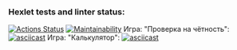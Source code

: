 ### Hexlet tests and linter status:
[![Actions Status](https://github.com/LisKurama/frontend-project-44/actions/workflows/hexlet-check.yml/badge.svg)](https://github.com/LisKurama/frontend-project-44/actions)
[![Maintainability](https://api.codeclimate.com/v1/badges/d33343a39dc3f63402e6/maintainability)](https://codeclimate.com/github/LisKurama/frontend-project-44/maintainability)
Игра: "Проверка на чётность":
[![asciicast](https://asciinema.org/a/cHml2UIfw1nQc9D4qWBERLEYg.svg)](https://asciinema.org/a/cHml2UIfw1nQc9D4qWBERLEYg)
Игра: "Калькулятор":
[![asciicast](https://asciinema.org/a/H7MVgzpDldJsh0qbQxUEOKE0z.svg)](https://asciinema.org/a/H7MVgzpDldJsh0qbQxUEOKE0z)
